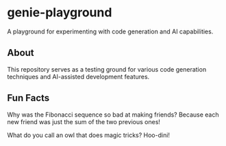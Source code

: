# genie-playground

A playground for experimenting with code generation and AI capabilities.

## About

This repository serves as a testing ground for various code generation techniques and AI-assisted development features.

## Fun Facts

Why was the Fibonacci sequence so bad at making friends?
Because each new friend was just the sum of the two previous ones!

What do you call an owl that does magic tricks? Hoo-dini!
